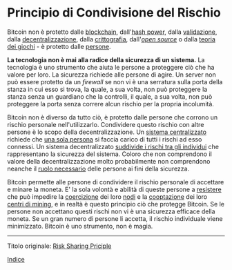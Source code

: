 # Principio di Condivisione del Rischio


Bitcoin non è protetto dalle [blockchain](https://it.wikipedia.org/wiki/Blockchain), dall'[hash power](ch101-glossary.md#hash-power), dalla [validazione](ch101-glossary.md#validazione), dalla [decentralizzazione](ch101-glossary.md#centralizzazione), dalla [crittografia](https://it.wikipedia.org/wiki/Crittografia), dall'[_open source_](https://it.wikipedia.org/wiki/Free_and_Open_Source_Software) o dalla [teoria dei giochi](ch067-prisoners-dilemma-fallacy.md) - è protetto dalle [persone](ch101-glossary.md#persona).

**La tecnologia non è mai alla radice della sicurezza di un sistema.** La tecnologia è uno strumento che aiuta le persone a proteggere ciò che ha valore per loro. La sicurezza richiede alle persone di agire. Un server non può essere protetto da un _firewall_ se non vi è una serratura sulla porta della stanza in cui esso si trova, la quale, a sua volta, non può proteggere la stanza senza un guardiano che la controlli, il quale, a sua volta, non può proteggere la porta senza correre alcun rischio per la propria incolumità.

Bitcoin non è diverso da tutto ciò, è protetto dalle persone che corrono un rischio personale nell'utilizzarlo. Condividere questo rischio con altre persone è lo scopo della decentralizzazione. Un [sistema centralizzato](https://en.wikipedia.org/wiki/Liberty_Reserve) richiede che [una sola persona](https://it.wikipedia.org/wiki/Ross_Ulbricht) si faccia carico di tutti i rischi ad esso connessi. Un sistema decentralizzato [suddivide i rischi tra gli individui](https://it.wikipedia.org/wiki/BitTorrent) che rappresentano la sicurezza del sistema. Coloro che non comprendono il valore della decentralizzazione molto probabilmente non comprendono neanche il [ruolo necessario](https://www.theatlantic.com/magazine/archive/2017/09/big-in-venezuela/534177) delle persone ai fini della sicurezza.

Bitcoin permette alle persone di condividere il rischio personale di accettare e minare la moneta. E' la sola volontà e abilità di queste persone a [resistere](ch004-axiom-of-resistance.md) che può impedire la [coercizione](ch101-glossary.md#coercizione) dei loro [nodi](ch101-glossary.md#nodo) e la [cooptazione](ch101-glossary.md#cooptazione-co-option) dei loro [centri di mining](ch101-glossary.md#centro-di-mining-mine), e in realtà è questo principio ciò che protegge Bitcoin. Se le persone non accettano questi rischi non vi è una sicurezza efficace della moneta. Se un gran numero di persone li accetta, il rischio individuale viene minimizzato. Bitcoin è uno strumento, non è magia.

---

Titolo originale: [Risk Sharing Priciple](https://github.com/libbitcoin/libbitcoin-system/wiki/Risk-Sharing-Principle)

[Indice](/README.md)

